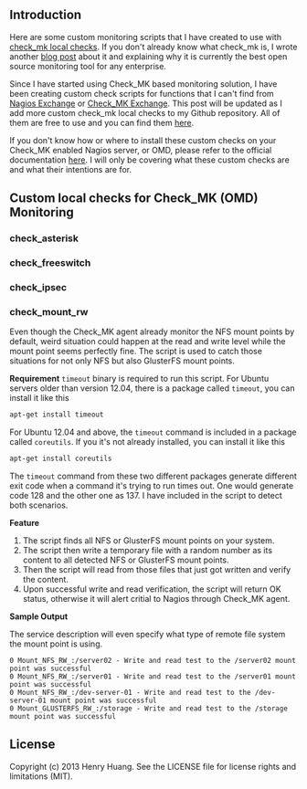 ## Introduction
Here are some custom monitoring scripts that I have created to use with [check_mk local checks][1]. If you don't already know what check_mk is, I wrote another [blog post][2] about it and explaining why it is currently the best open source monitoring tool for any enterprise.

Since I have started using Check_MK based monitoring solution, I have been creating custom check scripts for functions that I can't find from [Nagios Exchange][3] or [Check_MK Exchange][4]. This post will be updated as I add more custom check_mk local checks to my Github repository. All of them are free to use and you can find them [here][5].

If you don't know how or where to install these custom checks on your Check_MK enabled Nagios server, or OMD, please refer to the official documentation [here][6]. I will only be covering what these custom checks are and what their intentions are for.

## Custom local checks for Check_MK (OMD) Monitoring
### check_asterisk
### check_freeswitch
### check_ipsec
### check_mount_rw
Even though the Check_MK agent already monitor the NFS mount points by default, weird situation could happen at the read and write level while the mount point seems perfectly fine. The script is used to catch those situations for not only NFS but also GlusterFS mount points.

**Requirement**
`timeout` binary is required to run this script. For Ubuntu servers older than version 12.04, there is a package called `timeout`, you can install it like this
```bash
apt-get install timeout
```
For Ubuntu 12.04 and above, the `timeout` command is included in a package called `coreutils`. If you it's not already installed, you can install it like this
```bash
apt-get install coreutils
```
The `timeout` command from these two different packages generate different exit code when a command it's trying to run times out. One would generate code 128 and the other one as 137. I have included in the script to detect both scenarios.

**Feature**

1. The script finds all NFS or GlusterFS mount points on your system.
2. The script then write a temporary file with a random number as its content to all detected NFS or GlusterFS mount points.
3. Then the script will read from those files that just got written and verify the content.
4. Upon successful write and read verification, the script will return OK status, otherwise it will alert critial to Nagios through Check_MK agent.

**Sample Output**  

The service description will even specify what type of remote file system the mount point is using.
```
0 Mount_NFS_RW_:/server02 - Write and read test to the /server02 mount point was successful
0 Mount_NFS_RW_:/server01 - Write and read test to the /server01 mount point was successful
0 Mount_NFS_RW_:/dev-server-01 - Write and read test to the /dev-server-01 mount point was successful
0 Mount_GLUSTERFS_RW_:/storage - Write and read test to the /storage mount point was successful
```

## License
Copyright (c) 2013 Henry Huang. See the LICENSE file for license rights and limitations (MIT).

  [1]: http://mathias-kettner.de/checkmk_localchecks.html
  [2]: http://blog.unicsolution.com/2013/11/best-monitoring-solution-omd-nagios.html
  [3]: http://exchange.nagios.org/
  [4]: http://exchange.check-mk.org/
  [5]: https://github.com/bbhenry/check_mk_local
  [6]: http://mathias-kettner.de/checkmk_localchecks.html